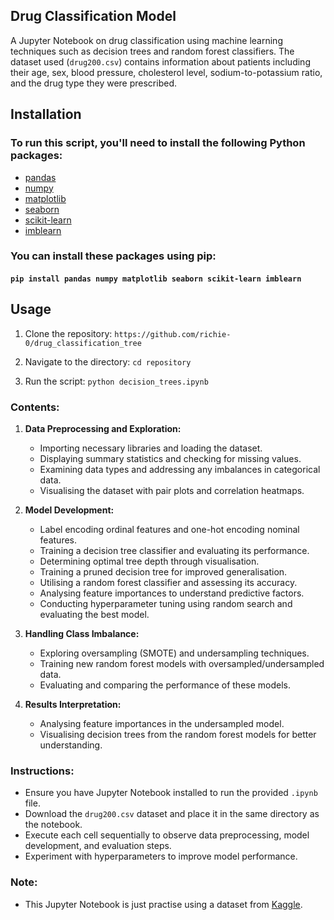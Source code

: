 ## Drug Classification Model

A Jupyter Notebook on drug classification using machine learning techniques such as decision trees and random forest classifiers. The dataset used (`drug200.csv`) contains information about patients including their age, sex, blood pressure, cholesterol level, sodium-to-potassium ratio, and the drug type they were prescribed.

## Installation

### To run this script, you'll need to install the following Python packages:

- [pandas](https://pandas.pydata.org/pandas-docs/stable/getting_started/install.html)
- [numpy](https://numpy.org/install/)
- [matplotlib](https://matplotlib.org/stable/users/installing.html)
- [seaborn](https://seaborn.pydata.org/installing.html)
- [scikit-learn](https://scikit-learn.org/stable/install.html)
- [imblearn](https://imbalanced-learn.org/stable/install.html)

### You can install these packages using pip:

#### `pip install pandas numpy matplotlib seaborn scikit-learn imblearn`

## Usage

1. Clone the repository: `https://github.com/richie-0/drug_classification_tree`

2. Navigate to the directory: `cd repository`

3. Run the script: `python decision_trees.ipynb`
### Contents:

1. **Data Preprocessing and Exploration:**
   - Importing necessary libraries and loading the dataset.
   - Displaying summary statistics and checking for missing values.
   - Examining data types and addressing any imbalances in categorical data.
   - Visualising the dataset with pair plots and correlation heatmaps.

2. **Model Development:**
   - Label encoding ordinal features and one-hot encoding nominal features.
   - Training a decision tree classifier and evaluating its performance.
   - Determining optimal tree depth through visualisation.
   - Training a pruned decision tree for improved generalisation.
   - Utilising a random forest classifier and assessing its accuracy.
   - Analysing feature importances to understand predictive factors.
   - Conducting hyperparameter tuning using random search and evaluating the best model.

3. **Handling Class Imbalance:**
   - Exploring oversampling (SMOTE) and undersampling techniques.
   - Training new random forest models with oversampled/undersampled data.
   - Evaluating and comparing the performance of these models.

4. **Results Interpretation:**
   - Analysing feature importances in the undersampled model.
   - Visualising decision trees from the random forest models for better understanding.

### Instructions:

- Ensure you have Jupyter Notebook installed to run the provided `.ipynb` file.
- Download the `drug200.csv` dataset and place it in the same directory as the notebook.
- Execute each cell sequentially to observe data preprocessing, model development, and evaluation steps.
- Experiment with hyperparameters to improve model performance.

### Note:

- This Jupyter Notebook is just practise using a dataset from [Kaggle](https://imbalanced-learn.org/stable/install.html).
